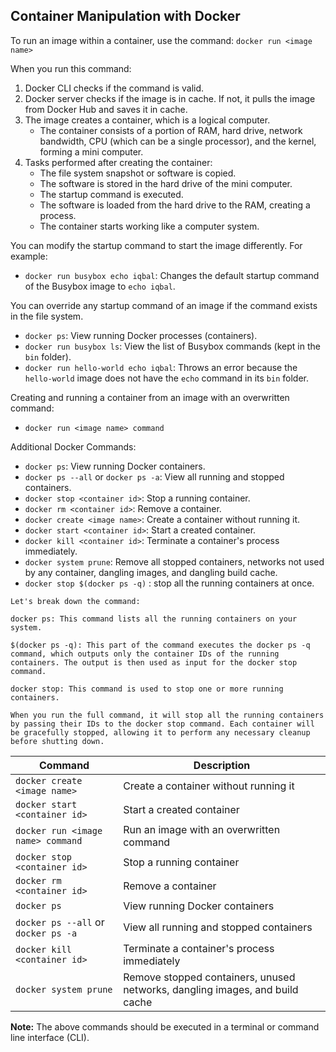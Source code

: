## Container Manipulation with Docker

To run an image within a container, use the command: `docker run <image name>`

When you run this command:
1. Docker CLI checks if the command is valid.
2. Docker server checks if the image is in cache. If not, it pulls the image from Docker Hub and saves it in cache.
3. The image creates a container, which is a logical computer.
   - The container consists of a portion of RAM, hard drive, network bandwidth, CPU (which can be a single processor), and the kernel, forming a mini computer.
4. Tasks performed after creating the container:
   - The file system snapshot or software is copied.
   - The software is stored in the hard drive of the mini computer.
   - The startup command is executed.
   - The software is loaded from the hard drive to the RAM, creating a process.
   - The container starts working like a computer system.

You can modify the startup command to start the image differently. For example:
- `docker run busybox echo iqbal`: Changes the default startup command of the Busybox image to `echo iqbal`.

You can override any startup command of an image if the command exists in the file system.

- `docker ps`: View running Docker processes (containers).
- `docker run busybox ls`: View the list of Busybox commands (kept in the `bin` folder).
- `docker run hello-world echo iqbal`: Throws an error because the `hello-world` image does not have the `echo` command in its `bin` folder.

Creating and running a container from an image with an overwritten command:
- `docker run <image name> command`

Additional Docker Commands:

- `docker ps`: View running Docker containers.
- `docker ps --all` or `docker ps -a`: View all running and stopped containers.
- `docker stop <container id>`: Stop a running container.
- `docker rm <container id>`: Remove a container.
- `docker create <image name>`: Create a container without running it.
- `docker start <container id>`: Start a created container.
- `docker kill <container id>`: Terminate a container's process immediately.
- `docker system prune`: Remove all stopped containers, networks not used by any container, dangling images, and dangling build cache.
- `docker stop $(docker ps -q)` : stop all the running containers at once.

```note
Let's break down the command:

docker ps: This command lists all the running containers on your system.

$(docker ps -q): This part of the command executes the docker ps -q command, which outputs only the container IDs of the running containers. The output is then used as input for the docker stop command.

docker stop: This command is used to stop one or more running containers.

When you run the full command, it will stop all the running containers by passing their IDs to the docker stop command. Each container will be gracefully stopped, allowing it to perform any necessary cleanup before shutting down.
```

| Command                           | Description                                           |
|-----------------------------------|-------------------------------------------------------|
| `docker create <image name>`      | Create a container without running it                 |
| `docker start <container id>`     | Start a created container                             |
| `docker run <image name> command` | Run an image with an overwritten command               |
| `docker stop <container id>`      | Stop a running container                              |
| `docker rm <container id>`        | Remove a container                                    |
| `docker ps`                       | View running Docker containers                        |
| `docker ps --all` or `docker ps -a` | View all running and stopped containers              |
| `docker kill <container id>`      | Terminate a container's process immediately           |
| `docker system prune`             | Remove stopped containers, unused networks, dangling images, and build cache |

**Note:** The above commands should be executed in a terminal or command line interface (CLI).

